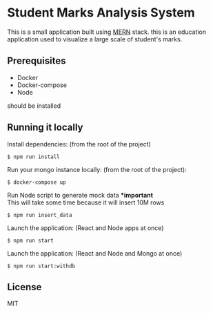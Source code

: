 # Student Marks Analysis System

This is a small application built using [MERN](https://www.educative.io/edpresso/what-is-mern-stack) stack. this is an education application used to visualize a large scale of student's marks.

## Prerequisites

- Docker
- Docker-compose
- Node

should be installed

## Running it locally

Install dependencies:
(from the root of the project)

```
$ npm run install
```

Run your mongo instance locally: (from the root of the project):

```
$ docker-compose up
```

Run Node script to generate mock data <b>\*important</b></br>
This will take some time because it will insert 10M rows

```
$ npm run insert_data
```

Launch the application: (React and Node apps at once)

```
$ npm run start
```

Launch the application: (React and Node and Mongo at once)

```
$ npm run start:withdb
```

## License

MIT
